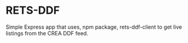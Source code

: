 # RETS-DDF
Simple Express app that uses, npm package, rets-ddf-client to get live listings from the CREA DDF feed.
